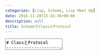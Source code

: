 ```yaml
---
categories: [Lisp, Scheme, Lisp Meet Up]
date: 2016-11-28T15:41:36+09:00
description: null
title: SchemeでClassとProtocol
---
```


<textarea data-markdown
    data-separator="\n===\n"
    data-vertical="\n---\n"
    data-notes="^Note:">
# ClassとProtocol
----------------------
[Lisp Meet Up presented by Shibuya.lisp #46](https://lisp.connpass.com/event/45517/) Scheme回
<!-- .slide: class="center" -->
===
# About Me
---------
![κeenのアイコン](/images/icon.png) <!-- .element: style="position:absolute;right:0;z-index:-1" -->

 * κeen
 * [@blackenedgold](https://twitter.com/blackenedgold)
 * Github: [KeenS](https://github.com/KeenS)
 * サイバーエージェントのエンジニア
 * Lisp, ML, Rust, Shell Scriptあたりを書きます

===

# Class
-------

* ここでは単に値の集合を表わす
* `new` のように新しいインスタンスを作る機能はつけない
* ほとんど型と同じ機能
* 唯一の機能 `instance?` を持つ

===

``` scheme
(instance? 3 <number>)     ; => #t
(instance? "foo" <number>) ; => #f
```

===

# Classの実装
-------------

* 事実上述語があればいい
* [詳細](https://github.com/picrin-scheme/picrin/blob/master/contrib/50.class/piclib/picrin/class.scm)

``` scheme
(define-class <any> (lambda (x) #t))
(define-class <list> list?)
(define-class <procedure> procedure?)
(define-class <number> number?)
```

===

# Classの用途
-------------

* 述語だけで意味ある？
  + プリミティブにのみあった述語をユーザが拡張出来る
* その上に何かを構築出来る
* protocolとか

===

# Protocol
-----------

* Clojureのprotocol
* 多重ディスパッチの機構
* ディスパッチするのにClassを使う

===

```scheme
(define-protocol (PLUS x y)
  (plus x y))

(define-instance (PLUS <number> <number>)
  (lambda (x y) (+ x y)))


(define-instance (PLUS <number> <string>)
  (lambda (x y) (string-append (number->string x) y)))

(define-instance (PLUS <string> <string>)
  (lambda (x y) (string-append x y)))

```

===

``` scheme
(display (plus 1 2)) (newline)
; -> 3
(display (plus 1 "foo")) (newline)
; -> 1foo
(display (plus "bar" "foo")) (newline)
; -> barfoo
(display (plus "bar" 1)) (newline)
; -> "error: method not found"
```

===
# ユーザ定義型とProtocol
------------------------

``` scheme
(define-record-type complex
  (make-complex real img)
  complex?
  (real complex-real)
  (img  complex-img))

(define (complex-+ c1 c2)
  (make-complex (+ (complex-real c1) (complex-real c2))
                (+ (complex-img  c1) (complex-img  c2))))

(define (complex->string c)
  (string-append
   (number->string (complex-real c)) "+"
   (number->string (complex-img  c)) "i"))
```

===

```scheme
(define-class <complex> complex?)

(define-instance (PLUS <complex> <complex>)
  complex-+)


(display (complex->string
          (plus (make-complex 1 2)
                (make-complex 2 3)))) (newline)
; -> 3+5i
```

===

# Protocolの実装
----------------

* メソッドの登録とか述語でディスパッチとか割と面倒
* [詳細](https://github.com/picrin-scheme/picrin/blob/master/contrib/80.protocol/piclib/picrin/protocol.scm)

===
# まとめ
---------

* 「追加可能な型」は便利だよ
* 型相当のものがあればダイナミックディスパッチ出来るよ
* picrinに実装されてるよ `(picrin class)` `(picrin protocol)`

</textarea>
